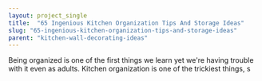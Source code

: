 ```yaml
---
layout: project_single
title:  "65 Ingenious Kitchen Organization Tips And Storage Ideas"
slug: "65-ingenious-kitchen-organization-tips-and-storage-ideas"
parent: "kitchen-wall-decorating-ideas"
---
```

Being organized is one of the first things we learn yet we're having trouble with it even as adults. Kitchen organization is one of the trickiest things, s